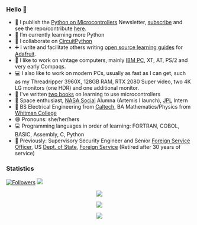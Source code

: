 ### Hello 👋

* 🔭 I publish the [Python on Microcontrollers](https://www.adafruitdaily.com/category/circuitpython/) Newsletter, [subscribe](https://www.adafruitdaily.com/) and see the repo/contribute [here](https://github.com/adafruit/circuitpython-weekly-newsletter).
* 🌱 I’m currently learning more Python
* 👯 I collaborate on [CircuitPython](https://circuitpython.org/)
* :heavy_plus_sign: I write and facilitate others writing [open source learning guides](https://learn.adafruit.com/) for [Adafruit](https://www.adafruit.com/).
* :floppy_disk: I like to work on vintage computers, mainly [IBM PC](https://en.wikipedia.org/wiki/IBM_Personal_Computer), XT, AT, PS/2 and very early Compaqs.
* :computer: I also like to work on modern PCs, usually as fast as I can get, such as my Threadripper 3960X, 128GB RAM, RTX 2080 Super video, two 4K LG monitors (one HDR) and one additional monitor.
* :blue_book: I've written [two books](https://www.amazon.com/Anne-Barela/e/B00OA5RJIW) on learning to use microcontrollers
* :rocket: Space enthusiast, [NASA Social](https://www.nasa.gov/connect/social/index.html) Alumna (Artemis I launch), [JPL](https://en.wikipedia.org/wiki/Jet_Propulsion_Laboratory) Intern
* :scroll: BS Electrical Engineering from [Caltech](https://en.wikipedia.org/wiki/California_Institute_of_Technology), BA Mathematics/Physics from [Whitman College](https://en.wikipedia.org/wiki/Whitman_College)
* 😄 Pronouns: she/her/hers
* :computer: Programming languages in order of learning: FORTRAN, COBOL, BASIC, Assembly, C, Python
* :cookie: Previously: Supervisory Security Engineer and Senior [Foreign Service Officer](https://en.wikipedia.org/wiki/Foreign_Service_officer), US [Dept. of State](https://en.wikipedia.org/wiki/United_States_Department_of_State), [Foreign Service](https://en.wikipedia.org/wiki/United_States_Foreign_Service) (Retired after 30 years of service)

### Statistics

[![Followers](https://img.shields.io/github/followers/thekitty?style=social)](https://github.com/thekitty?tab=followers)
![](https://api.visitorbadge.io/api/VisitorHit?user=thekitty&repo=github-visitors-badge&countColor=%237B1E7A)

<p align="center">
<a href="https://github.com/anuraghazra/github-readme-stats">
    <img align="center" src="https://github-readme-stats.vercel.app/api?username=thekitty&show_icons=true&hide_border=true&show_owner=true&title_color=FFFF00&theme=algolia&layout=compact&include_all_commits=true&cache_seconds=86400">
</a>
</p>
<p align="center">
<a href="https://github.com/anuraghazra/github-readme-stats">
    <img align="center" src="https://github-readme-streak-stats.herokuapp.com/?user=thekitty&theme=algolia&custom_title=streak-stats&hide_border=true&layout=compact&cache_seconds=86400">
</a>
</p>
<p align="center">
<a href="https://github.com/vn7n24fzkq/github-profile-summary-cards">
    <img align="center" src="https://github-profile-summary-cards.vercel.app/api/cards/profile-details?username=thekitty&theme=dracula">
</a>
</p>
<!--
### About languages used here

<p align="center">
<a href="https://github.com/anuraghazra/github-readme-stats">
    <img src="https://github-readme-stats.vercel.app/api/top-langs/?username=thekitty&layout=compact&hide=html&theme=github_dark&hide_border=true&cache_seconds=86400">
</a>
</p>
<p align="center">
<a href="https://github.com/vn7n24fzkq/github-profile-summary-cards">
    <img src="https://github-profile-summary-cards.vercel.app/api/cards/repos-per-language?username=thekitty&theme=github_dark">
    <img src="https://github-profile-summary-cards.vercel.app/api/cards/most-commit-language?username=thekitty&theme=github_dark">
</a>
</p>
<!--
- **TheKitty/TheKitty** is a ✨ _special_ ✨ repository because its `README.md` (this file) appears on your GitHub profile.
--!>
